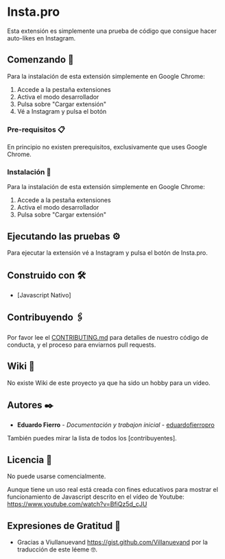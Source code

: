 # Insta.pro
Esta extensión es simplemente una prueba de código que consigue hacer auto-likes en Instagram.

## Comenzando 🚀

Para la instalación de esta extensión simplemente en Google Chrome:
1. Accede a la pestaña extensiones
2. Activa el modo desarrollador
3. Pulsa sobre "Cargar extensión"
4. Vé a Instagram y pulsa el botón


### Pre-requisitos 📋

En principio no existen prerequisitos, exclusivamente que uses Google Chrome.

### Instalación 🔧

Para la instalación de esta extensión simplemente en Google Chrome:
1. Accede a la pestaña extensiones
2. Activa el modo desarrollador
3. Pulsa sobre "Cargar extensión"


## Ejecutando las pruebas ⚙️
Para ejecutar la extensión vé a Instagram y pulsa el botón de Insta.pro.

## Construido con 🛠️
* [Javascript Nativo]

## Contribuyendo 🖇️
Por favor lee el [CONTRIBUTING.md](https://gist.github.com/villanuevand/xxxxxx) para detalles de nuestro código de conducta, y el proceso para enviarnos pull requests.

## Wiki 📖
No existe Wiki de este proyecto ya que ha sido un hobby para un vídeo.


## Autores ✒️
* **Eduardo Fierro** - *Documentación y trabajon inicial* - [eduardofierropro](https://github.com/eduardofierropro)


También puedes mirar la lista de todos los [contribuyentes]. 

## Licencia 📄
No puede usarse comencialmente.

Aunque tiene un uso real está creada con fines educativos para mostrar el funcionamiento de Javascript descrito en el vídeo de Youtube: https://www.youtube.com/watch?v=BfiQz5d_cJU

## Expresiones de Gratitud 🎁
* Gracias a Viullanuevand https://gist.github.com/Villanuevand por la traducción de este léeme 🤓.
